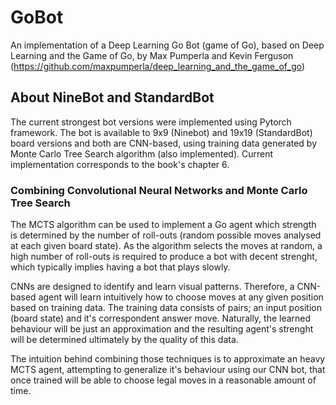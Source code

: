 # GoBot
An implementation of a Deep Learning Go Bot (game of Go), based on Deep Learning and the Game of Go, by Max Pumperla and Kevin Ferguson (https://github.com/maxpumperla/deep_learning_and_the_game_of_go)


## About NineBot and StandardBot
The current strongest bot versions were implemented using Pytorch framework. The bot is available to 9x9 (Ninebot) and 19x19 (StandardBot) board versions and both are CNN-based, using training data generated by Monte Carlo Tree Search algorithm (also implemented). Current implementation corresponds to the book's chapter 6.

### Combining Convolutional Neural Networks and Monte Carlo Tree Search
The MCTS algorithm can be used to implement a Go agent which strength is determined by the number of roll-outs (random possible moves analysed at each given board state). As the algorithm selects the moves at random, a high number of roll-outs is required to produce a bot with decent strenght, which typically implies having a bot that plays slowly. 

CNNs are designed to identify and learn visual patterns. Therefore, a CNN-based agent will learn intuitively how to choose moves at any given position based on training data. The training data consists of pairs; an input position (board state) and it's correspondent answer move. Naturally, the learned behaviour will be just an approximation and the resulting agent's strenght will be determined ultimately by the quality of this data.

The intuition behind combining those techniques is to approximate an heavy MCTS agent, attempting to generalize it's behaviour using our CNN bot, that once trained will be able to choose legal moves in a reasonable amount of time.
